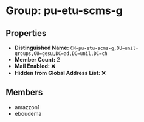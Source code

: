 # Group: pu-etu-scms-g

## Properties

- **Distinguished Name:** `CN=pu-etu-scms-g,OU=unil-groups,OU=gesu,DC=ad,DC=unil,DC=ch`
- **Member Count:** 2
- **Mail Enabled:** ❌
- **Hidden from Global Address List:** ❌

## Members

- amazzon1
- eboudema
